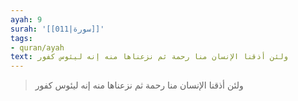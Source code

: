 ```yaml
---
ayah: 9
surah: '[[011|سورة]]'
tags:
- quran/ayah
text: ولئن أذقنا الإنسان منا رحمة ثم نزعناها منه إنه ليئوس كفور
---
```

> ولئن أذقنا الإنسان منا رحمة ثم نزعناها منه إنه ليئوس كفور
